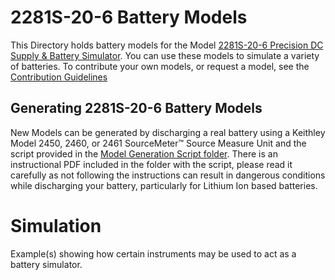# 2281S-20-6 Battery Models

This Directory holds battery models for the Model [2281S-20-6 Precision DC Supply & Battery Simulator](https://www.tek.com/tektronix-and-keithley-dc-power-supplies/2281s).  You can use these models to simulate a variety of batteries. To contribute your own models, or request a model, see the [Contribution Guidelines](/CONTRIBUTING.md)

## Generating 2281S-20-6 Battery Models

New Models can be generated by discharging a real battery using a Keithley Model 2450, 2460, or 2461 SourceMeter™ Source Measure Unit and the script provided in the [Model Generation Script folder](./Model_Generation_Script).  There is an instructional PDF included in the folder with the script, please read it carefully as not following the instructions can result in dangerous conditions while discharging your battery, particularly for Lithium Ion based batteries.

# Simulation

Example(s) showing how certain instruments may be used to act as a battery simulator. 